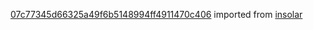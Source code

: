 [07c77345d66325a49f6b5148994ff4911470c406](https://github.com/insolar/insolar/commit/07c77345d66325a49f6b5148994ff4911470c406) imported from [insolar](https://github.com/insolar/insolar)
